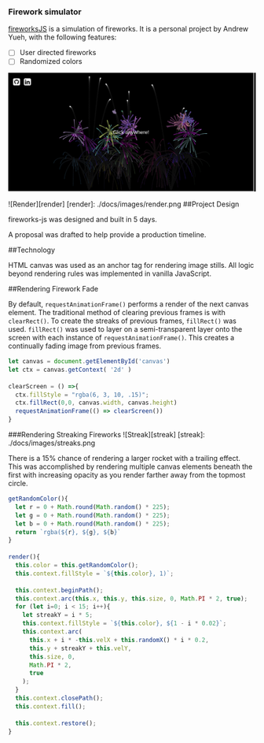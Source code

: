 ### Firework simulator

[fireworksJS](https://andrew1007.github.io/fireworksJS/) is a simulation of fireworks. It is a personal project by Andrew Yueh, with the following features:

- [ ] User directed fireworks
- [ ] Randomized colors

![Welcome][welcome]

[welcome]: ./docs/images/welcome.png

![Render][render]
[render]: ./docs/images/render.png
##Project Design

fireworks-js was designed and built in 5 days.

A proposal was drafted to help provide a production timeline.

##Technology

HTML canvas was used as an anchor tag for rendering image stills. All logic beyond rendering rules was implemented in vanilla JavaScript.

##Rendering Firework Fade

By default, `requestAnimationFrame()` performs a render of the next canvas element. The traditional method of clearing previous frames is with `clearRect()`. To create the streaks of previous frames, `fillRect()` was used. `fillRect()` was used to layer on a semi-transparent layer onto the screen with each instance of `requestAnimationFrame()`. This creates a continually fading image from previous frames.

```javaScript
let canvas = document.getElementById('canvas')
let ctx = canvas.getContext( '2d' )

clearScreen = () =>{
  ctx.fillStyle = "rgba(6, 3, 10, .15)";
  ctx.fillRect(0,0, canvas.width, canvas.height)
  requestAnimationFrame(() => clearScreen())
}
```

###Rendering Streaking Fireworks
![Streak][streak]
[streak]: ./docs/images/streaks.png

There is a 15% chance of rendering a larger rocket with a trailing effect. This was accomplished by rendering multiple canvas elements beneath the first with increasing opacity as you render farther away from the topmost circle.

```javascript
getRandomColor(){
  let r = 0 + Math.round(Math.random() * 225);
  let g = 0 + Math.round(Math.random() * 225);
  let b = 0 + Math.round(Math.random() * 225);
  return `rgba(${r}, ${g}, ${b}`
}

render(){
  this.color = this.getRandomColor();
  this.context.fillStyle = `${this.color}, 1)`;

  this.context.beginPath();
  this.context.arc(this.x, this.y, this.size, 0, Math.PI * 2, true);
  for (let i=0; i < 15; i++){
    let streakY = i * 5;
    this.context.fillStyle = `${this.color}, ${1 - i * 0.02}`;
    this.context.arc(
      this.x + i * -this.velX + this.randomX() * i * 0.2,
      this.y + streakY + this.velY,
      this.size, 0,
      Math.PI * 2,
      true
    );
  }
  this.context.closePath();
  this.context.fill();

  this.context.restore();
}
```
